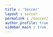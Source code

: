 ```yaml
---
title : 'Soccer'
layout : soccer
permalink : /soccer/
author_profile: true
sidebar_main : true
---
```

